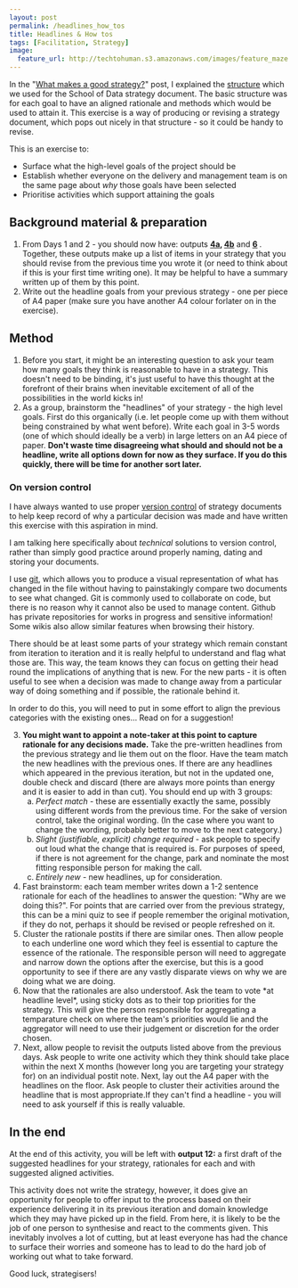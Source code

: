```yaml
---
layout: post
permalink: /headlines_how_tos
title: Headlines & How tos 
tags: [Facilitation, Strategy]
image: 
  feature_url: http://techtohuman.s3.amazonaws.com/images/feature_maze.jpg
---
```


In the "[What makes a good strategy?](http://techtohuman.com/good_strategy/)" post, I explained the [structure](http://techtohuman.com/good_strategy/#structure) which we used for the School of Data strategy document. The basic structure was for each goal to have an aligned rationale and methods which would be used to attain it. This exercise is a way of producing or revising a strategy document, which pops out nicely in that structure - so it could be handy to revise. 

This is an exercise to: 

* Surface what the high-level goals of the project should be
* Establish whether everyone on the delivery and management team is on the same page about *why* those goals have been selected 
* Prioritise activities which support attaining the goals

## Background material & preparation 

1. From Days 1 and 2 - you should now have: outputs <strong> <a href="http://techtohuman.com/strategy_day_1/#output4a">4a</a>, <a href="http://techtohuman.com/strategy_day_1/#output4b">4b</a></strong> and <strong><a href="http://techtohuman.com/strategy_day_1/#output6">6</a> </strong>. Together, these outputs make up a list of items in your strategy that you should revise from the previous time you wrote it (or need to think about if this is your first time writing one). It may be helpful to have a summary written up of them by this point. 
2. Write out the headline goals from your previous strategy - one per piece of A4 paper (make sure you have another A4 colour forlater on in the exercise). 

## Method

1. Before you start, it might be an interesting question to ask your team how many goals they think is reasonable to have in a strategy. This doesn't need to be binding, it's just useful to have this thought at the forefront of their brains when inevitable excitement of all of the possibilities in the world kicks in!
2. As a group, brainstorm the "headlines" of your strategy - the high level goals. First do this organically (i.e. let people come up with them without being constrained by what went before). Write each goal in 3-5 words (one of which should ideally be a verb) in large letters on an A4 piece of paper. **Don't waste time disagreeing what should and should not be a headline, write all options down for now as they surface. If you do this quickly, there will be time for another sort later.** 

<div class="well"><h3>On version control</h3>
<p>
I have always wanted to use proper <a href="http://git-scm.com/video/what-is-version-control">version control</a> of strategy documents to help keep record of why a particular decision was made and have written this exercise with this aspiration in mind. 
</p><p>
I am talking here specifically about <em>technical</em> solutions to version control, rather than simply good practice around properly naming, dating and storing your documents. 
</p><p>
I use <a href="http://git-scm.com/">git</a>, which allows you to produce a visual representation of what has changed in the file without having to painstakingly compare two documents to see what changed. Git is commonly used to collaborate on code, but there is no reason why it cannot also be used to manage content. Github has private repositories for works in progress and sensitive information! Some wikis also allow similar features when browsing their history. 
</p><p>
There should be at least some parts of your strategy which remain constant from iteration to iteration and it is really helpful to understand and flag what those are. This way, the team knows they can focus on getting their head round the implications of anything that is new. For the new parts - it is often useful to see when a decision was made to change away from a particular way of doing something and if possible, the rationale behind it. 
</p><p>
In order to do this, you will need to put in some effort to align the previous categories with the existing ones... Read on for a suggestion!</p>
</div>

<ol start="3"> 
	<li> <strong> You might want to appoint a note-taker at this point to capture rationale for any decisions made.</strong> Take the pre-written headlines from the previous strategy and lie them out on the floor. Have the team match the new headlines with the previous ones. If there are any headlines which appeared in the previous iteration, but not in the updated one, double check and discard (there are always more points than energy and it is easier to add in than cut). You should end up with 3 groups: 
		<ol type="a">
			<li><em>Perfect match</em> - these are essentially exactly the same, possibly using different words from the previous time. For the sake of version control, take the original wording. (In the case where you want to change the wording, probably better to move to the next category.) </li> 
			<li><em>Slight (justifiable, explicit) change required</em> - ask people to specify out loud what the change that is required is. For purposes of speed, if there is not agreement for the change, park and nominate the most fitting responsible person for making the call.</li>
			<li><em>Entirely new</em> - new headlines, up for consideration. </li>
		</ol>
	<li> Fast brainstorm: each team member writes down a 1-2 sentence rationale for each of the headlines to answer the question: "Why are we doing this?". For points that are carried over from the previous strategy, this can be a mini quiz to see if people remember the original motivation, if they do not, perhaps it should be revised or people refreshed on it.</li> 
	<li> Cluster the rationale postits if there are similar ones. Then allow people to each underline one word which they feel is essential to capture the essence of the rationale. The responsible person will need to aggregate and narrow down the options after the exercise, but this is a good opportunity to see if there are any vastly disparate views on why we are doing what we are doing. </li>
	<li> Now that the rationales are also understoof. Ask the team to vote *at headline level*, using sticky dots as to their top priorities for the strategy. This will give the person responsible for aggregating a temparature check on where the team's priorities would lie and the aggregator will need to use their judgement or discretion for the order chosen.</li> 	
	<li> Next, allow people to revisit the outputs listed above from the previous days. Ask people to write one activity which they think should take place within the next X months (however long you are targeting your strategy for) on an individual postit note. Next, lay out the A4 paper with the headlines on the floor. Ask people to cluster their activities around the headline that is most appropriate.If they can't find a headline - you will need to ask yourself if this is really valuable. </li> 
</ol>

<h2> In the end </h2>

<a name="output12">

At the end of this activity, you will be left with <strong>output 12:</strong> a first draft of the suggested headlines for your strategy, rationales for each and with suggested aligned activities. 

This activity does not write the strategy, however, it does give an opportunity for people to offer input to the process based on their experience delivering it in its previous iteration and domain knowledge which they may have picked up in the field. From here, it is likely to be the job of one person to synthesise and react to the comments given. This inevitably involves a lot of cutting, but at least everyone has had the chance to surface their worries and someone has to lead to do the hard job of working out what to take forward. 

Good luck, strategisers! 



